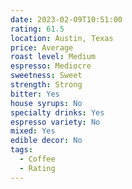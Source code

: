 ```yaml
---
date: 2023-02-09T10:51:00
rating: 61.5
location: Austin, Texas
price: Average
roast level: Medium
espresso: Mediocre
sweetness: Sweet
strength: Strong
bitter: Yes
house syrups: No
specialty drinks: Yes
espresso variety: No
mixed: Yes
edible decor: No
tags:
  - Coffee
  - Rating
---
```



